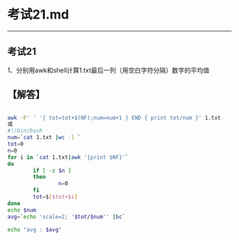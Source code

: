 # 考试21.md  
---  
## 考试21  
1、分别用awk和shell计算1.txt最后一列（用空白字符分隔）数字的平均值   

## 【解答】   
``` bash   

awk -F' ' '{ tot=tot+$(NF);num=num+1 } END { print tot/num }' 1.txt
或
#!/bin/bash
num=`cat 1.txt |wc -l `
tot=0
n=0
for i in `cat 1.txt|awk '{print $NF}'`
do
        if [ -z $n ]
        then
                n=0
        fi
        tot=$[$tot+$i]
done
echo $num
avg=`echo 'scale=2; '$tot/$num'' |bc`

echo "avg : $avg"


```  